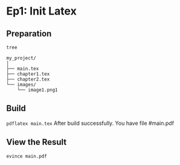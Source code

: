 # Ep1: Init Latex
## Preparation
`tree`

```text
my_project/
│
├── main.tex
├── chapter1.tex
├── chapter2.tex
└── images/
    └── image1.png1
```

## Build
`pdflatex main.tex`
After build successfully. You have file #main.pdf

## View the Result
`evince main.pdf`
